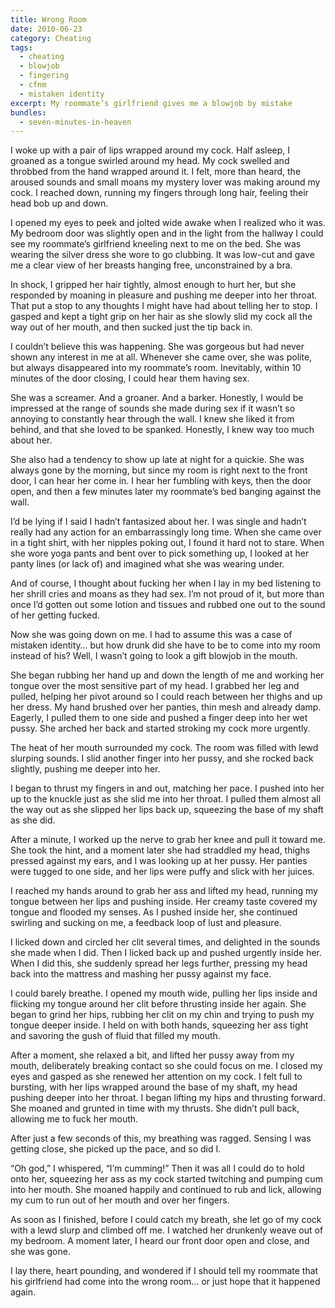 ```yaml
---
title: Wrong Room
date: 2010-06-23
category: Cheating
tags:
  - cheating
  - blowjob
  - fingering
  - cfnm
  - mistaken identity
excerpt: My roommate’s girlfriend gives me a blowjob by mistake
bundles:
  - seven-minutes-in-heaven
---
```


I woke up with a pair of lips wrapped around my cock. Half asleep, I groaned as a tongue swirled around my head. My cock swelled and throbbed from the hand wrapped around it. I felt, more than heard, the aroused sounds and small moans my mystery lover was making around my cock. I reached down, running my fingers through long hair, feeling their head bob up and down.

I opened my eyes to peek and jolted wide awake when I realized who it was. My bedroom door was slightly open and in the light from the hallway I could see my roommate’s girlfriend kneeling next to me on the bed. She was wearing the silver dress she wore to go clubbing. It was low-cut and gave me a clear view of her breasts hanging free, unconstrained by a bra.

In shock, I gripped her hair tightly, almost enough to hurt her, but she responded by moaning in pleasure and pushing me deeper into her throat. That put a stop to any thoughts I might have had about telling her to stop. I gasped and kept a tight grip on her hair as she slowly slid my cock all the way out of her mouth, and then sucked just the tip back in.

I couldn’t believe this was happening. She was gorgeous but had never shown any interest in me at all. Whenever she came over, she was polite, but always disappeared into my roommate’s room. Inevitably, within 10 minutes of the door closing, I could hear them having sex.

She was a screamer. And a groaner. And a barker. Honestly, I would be impressed at the range of sounds she made during sex if it wasn’t so annoying to constantly hear through the wall. I knew she liked it from behind, and that she loved to be spanked. Honestly, I knew way too much about her.

She also had a tendency to show up late at night for a quickie. She was always gone by the morning, but since my room is right next to the front door, I can hear her come in. I hear her fumbling with keys, then the door open, and then a few minutes later my roommate’s bed banging against the wall.

I’d be lying if I said I hadn’t fantasized about her. I was single and hadn’t really had any action for an embarrassingly long time. When she came over in a tight shirt, with her nipples poking out, I found it hard not to stare. When she wore yoga pants and bent over to pick something up, I looked at her panty lines (or lack of) and imagined what she was wearing under.

And of course, I thought about fucking her when I lay in my bed listening to her shrill cries and moans as they had sex. I’m not proud of it, but more than once I’d gotten out some lotion and tissues and rubbed one out to the sound of her getting fucked.

Now she was going down on me. I had to assume this was a case of mistaken identity… but how drunk did she have to be to come into my room instead of his? Well, I wasn’t going to look a gift blowjob in the mouth.

She began rubbing her hand up and down the length of me and working her tongue over the most sensitive part of my head. I grabbed her leg and pulled, helping her pivot around so I could reach between her thighs and up her dress. My hand brushed over her panties, thin mesh and already damp. Eagerly, I pulled them to one side and pushed a finger deep into her wet pussy. She arched her back and started stroking my cock more urgently.

The heat of her mouth surrounded my cock. The room was filled with lewd slurping sounds. I slid another finger into her pussy, and she rocked back slightly, pushing me deeper into her.

I began to thrust my fingers in and out, matching her pace. I pushed into her up to the knuckle just as she slid me into her throat. I pulled them almost all the way out as she slipped her lips back up, squeezing the base of my shaft as she did.

After a minute, I worked up the nerve to grab her knee and pull it toward me. She took the hint, and a moment later she had straddled my head, thighs pressed against my ears, and I was looking up at her pussy. Her panties were tugged to one side, and her lips were puffy and slick with her juices.

I reached my hands around to grab her ass and lifted my head, running my tongue between her lips and pushing inside. Her creamy taste covered my tongue and flooded my senses. As I pushed inside her, she continued swirling and sucking on me, a feedback loop of lust and pleasure.

I licked down and circled her clit several times, and delighted in the sounds she made when I did. Then I licked back up and pushed urgently inside her. When I did this, she suddenly spread her legs further, pressing my head back into the mattress and mashing her pussy against my face.

I could barely breathe. I opened my mouth wide, pulling her lips inside and flicking my tongue around her clit before thrusting inside her again. She began to grind her hips, rubbing her clit on my chin and trying to push my tongue deeper inside. I held on with both hands, squeezing her ass tight and savoring the gush of fluid that filled my mouth.

After a moment, she relaxed a bit, and lifted her pussy away from my mouth, deliberately breaking contact so she could focus on me. I closed my eyes and gasped as she renewed her attention on my cock. I felt full to bursting, with her lips wrapped around the base of my shaft, my head pushing deeper into her throat. I began lifting my hips and thrusting forward. She moaned and grunted in time with my thrusts. She didn’t pull back, allowing me to fuck her mouth.

After just a few seconds of this, my breathing was ragged. Sensing I was getting close, she picked up the pace, and so did I.

“Oh god,” I whispered, “I’m cumming!” Then it was all I could do to hold onto her, squeezing her ass as my cock started twitching and pumping cum into her mouth. She moaned happily and continued to rub and lick, allowing my cum to run out of her mouth and over her fingers.

As soon as I finished, before I could catch my breath, she let go of my cock with a lewd slurp and climbed off me. I watched her drunkenly weave out of my bedroom. A moment later, I heard our front door open and close, and she was gone.

I lay there, heart pounding, and wondered if I should tell my roommate that his girlfriend had come into the wrong room… or just hope that it happened again.
